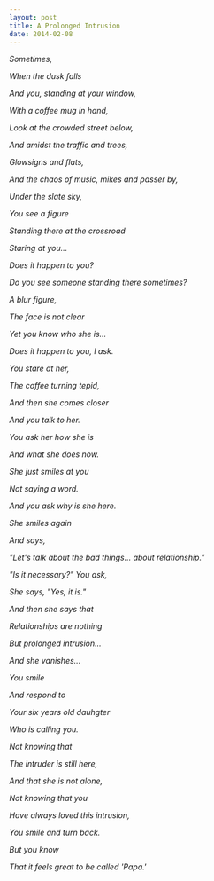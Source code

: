 ```yaml
---
layout: post
title: A Prolonged Intrusion
date: 2014-02-08
---
```

*Sometimes,*

*When the dusk falls*

*And you, standing at your window,*

*With a coffee mug in hand,*

*Look at the crowded street below,*

*And amidst the traffic and trees,*

*Glowsigns and flats,*

*And the chaos of music, mikes and passer by,*

*Under the slate sky,*

*You see a figure*

*Standing there at the crossroad*

*Staring at you...*

*Does it happen to you?*

*Do you see someone standing there sometimes?*

*A blur figure,*

*The face is not clear*

*Yet you know who she is...*

*Does it happen to you, I ask.*


*You stare at her,*

*The coffee turning tepid,*

*And then she comes closer*

*And you talk to her.*

*You ask her how she is*

*And what she does now.*

*She just smiles at you*

*Not saying a word.*

*And you ask why is she here.*

*She smiles again*

*And says,*

*"Let's talk about the bad things... about relationship."*

*"Is it necessary?" You ask,*

*She says, "Yes, it is."*

*And then she says that*

*Relationships are nothing*

*But prolonged intrusion...*

*And she vanishes...*

*You smile*

*And respond to*

*Your six years old dauhgter*

*Who is calling you.*

*Not knowing that*

*The intruder is still here,*

*And that she is not alone,*

*Not knowing that you*

*Have always loved this intrusion,*

*You smile and turn back.*

*But you know*

*That it feels great to be called 'Papa.'*
